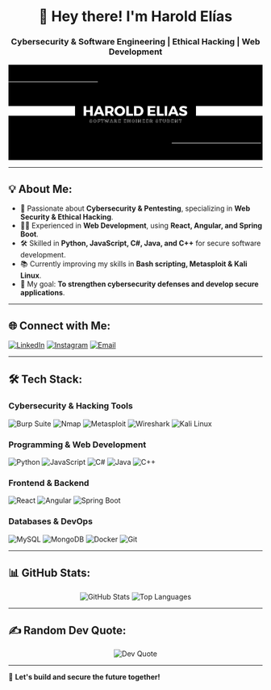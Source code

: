 <h1 align="center">👋 Hey there! I'm Harold Elías</h1>
<h3 align="center">Cybersecurity & Software Engineering | Ethical Hacking | Web Development</h3>

<p align="center">
  <img src="Harold-banner.png" alt="Harold Elías" style="display: block; margin: auto;">
</p>

---

## 💡 About Me:
- 🔐 Passionate about **Cybersecurity & Pentesting**, specializing in **Web Security & Ethical Hacking**.
- 👨‍💻 Experienced in **Web Development**, using **React, Angular, and Spring Boot**.
- 🛠️ Skilled in **Python, JavaScript, C#, Java, and C++** for secure software development.
- 📚 Currently improving my skills in **Bash scripting, Metasploit & Kali Linux**.
- 🎯 My goal: **To strengthen cybersecurity defenses and develop secure applications**.

---

## 🌐 Connect with Me:
[![LinkedIn](https://img.shields.io/badge/LinkedIn-%230077B5.svg?style=for-the-badge&logo=linkedin&logoColor=white)](https://linkedin.com/in/haroldelias) 
[![Instagram](https://img.shields.io/badge/Instagram-%23E4405F.svg?style=for-the-badge&logo=Instagram&logoColor=white)](https://instagram.com/hamesdudx) 
[![Email](https://img.shields.io/badge/Email-%23D14836.svg?style=for-the-badge&logo=gmail&logoColor=white)](mailto:haroldelias3007@gmail.com)

---

## 🛠 Tech Stack:

### **Cybersecurity & Hacking Tools**
![Burp Suite](https://img.shields.io/badge/BurpSuite-%23FF6600.svg?style=for-the-badge&logo=burpsuite&logoColor=white) 
![Nmap](https://img.shields.io/badge/Nmap-%23004891.svg?style=for-the-badge&logo=nmap&logoColor=white) 
![Metasploit](https://img.shields.io/badge/Metasploit-%23005A9C.svg?style=for-the-badge&logo=metasploit&logoColor=white) 
![Wireshark](https://img.shields.io/badge/Wireshark-%23006FBA.svg?style=for-the-badge&logo=wireshark&logoColor=white) 
![Kali Linux](https://img.shields.io/badge/Kali_Linux-%230086C4.svg?style=for-the-badge&logo=kalilinux&logoColor=white) 

### **Programming & Web Development**
![Python](https://img.shields.io/badge/Python-%233776AB.svg?style=for-the-badge&logo=python&logoColor=yellow) 
![JavaScript](https://img.shields.io/badge/JavaScript-%23F7DF1E.svg?style=for-the-badge&logo=javascript&logoColor=black) 
![C#](https://img.shields.io/badge/C%23-%23239120.svg?style=for-the-badge&logo=csharp&logoColor=white) 
![Java](https://img.shields.io/badge/Java-%23ED8B00.svg?style=for-the-badge&logo=openjdk&logoColor=white) 
![C++](https://img.shields.io/badge/C++-%2300599C.svg?style=for-the-badge&logo=c%2B%2B&logoColor=white)

### **Frontend & Backend**
![React](https://img.shields.io/badge/React-%2320232A.svg?style=for-the-badge&logo=react&logoColor=%2361DAFB) 
![Angular](https://img.shields.io/badge/Angular-%23DD0031.svg?style=for-the-badge&logo=angular&logoColor=white) 
![Spring Boot](https://img.shields.io/badge/Spring_Boot-%236DB33F.svg?style=for-the-badge&logo=springboot&logoColor=white)

### **Databases & DevOps**
![MySQL](https://img.shields.io/badge/MySQL-%234479A1.svg?style=for-the-badge&logo=mysql&logoColor=white) 
![MongoDB](https://img.shields.io/badge/MongoDB-%2347A248.svg?style=for-the-badge&logo=mongodb&logoColor=white) 
![Docker](https://img.shields.io/badge/Docker-%232496ED.svg?style=for-the-badge&logo=docker&logoColor=white) 
![Git](https://img.shields.io/badge/Git-%23F05033.svg?style=for-the-badge&logo=git&logoColor=white) 

---

## 📊 GitHub Stats:

<p align="center">
  <img src="https://github-readme-stats.vercel.app/api?username=HamesEl&theme=dark&hide_border=false&include_all_commits=true&count_private=true" alt="GitHub Stats">
  <img src="https://github-readme-stats.vercel.app/api/top-langs/?username=HamesEl&theme=dark&hide_border=false&include_all_commits=true&count_private=true&layout=compact" alt="Top Languages">
</p>

---

## ✍️ Random Dev Quote:
<p align="center">
  <img src="https://quotes-github-readme.vercel.app/api?type=horizontal&theme=radical" alt="Dev Quote">
</p>

---

🚀 **Let's build and secure the future together!**
